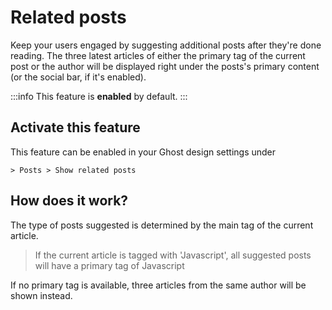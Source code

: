 <script setup>
  import SiteOutput from '../../../components/SiteOutput.vue'
</script>

# Related posts

Keep your users engaged by suggesting additional posts after they're done reading. The three latest articles of either the primary tag of the current post or the author will be displayed right under the posts's primary content (or the social bar, if it's enabled).

:::info
This feature is **enabled** by default.
:::

## Activate this feature

This feature can be enabled in your Ghost design settings under

<SiteOutput path="ghost/#/settings/design" /> `> Posts > Show related posts`

## How does it work?

The type of posts suggested is determined by the main tag of the current article.

> If the current article is tagged with 'Javascript', all suggested posts will have a primary tag of Javascript

If no primary tag is available, three articles from the same author will be shown instead.